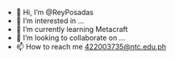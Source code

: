 - 👋 Hi, I’m @ReyPosadas
- 👀 I’m interested in ...
- 🌱 I’m currently learning Metacraft
- 💞️ I’m looking to collaborate on ...
- 📫 How to reach me 422003735@ntc.edu.ph

<!---
ReyPosadas/ReyPosadas is a ✨ special ✨ repository because its `README.md` (this file) appears on your GitHub profile.
You can click the Preview link to take a look at your changes.
--->
